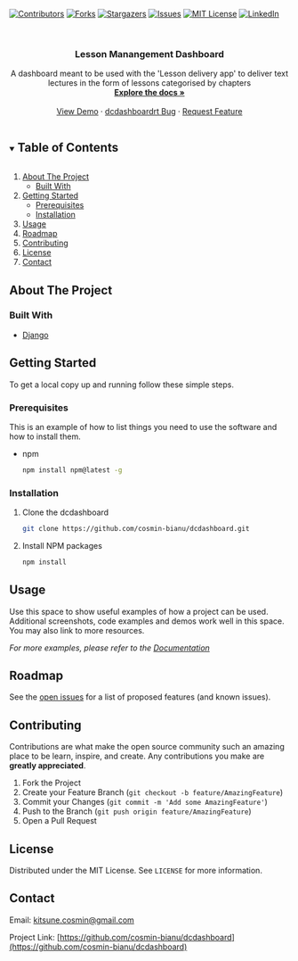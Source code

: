 <!-- PROJECT SHIELDS -->
<!--
*** I'm using markdown "reference style" links for readability.
*** Reference links are enclosed in brackets [ ] instead of parentheses ( ).
*** See the bottom of this document for the declaration of the reference variables
*** for contributors-url, forks-url, etc. This is an optional, concise syntax you may use.
*** https://www.markdownguide.org/basic-syntax/#reference-style-links
-->
[![Contributors][contributors-shield]][contributors-url]
[![Forks][forks-shield]][forks-url]
[![Stargazers][stars-shield]][stars-url]
[![Issues][issues-shield]][issues-url]
[![MIT License][license-shield]][license-url]
[![LinkedIn][linkedin-shield]][linkedin-url]



<!-- PROJECT LOGO -->
<br />
<p align="center">
  <h3 align="center">Lesson Manangement Dashboard</h3>

  <p align="center">
    A dashboard meant to be used with the 'Lesson delivery app' to deliver text lectures in the form of lessons categorised by chapters 
    <br />
    <a href="https://github.com/cosmin-bianu/dcdashboard"><strong>Explore the docs »</strong></a>
    <br />
    <br />
    <a href="https://github.com/cosmin-bianu/dcdashboard">View Demo</a>
    ·
    <a href="https://github.com/cosmin-bianu/dcdashboard/issues">dcdashboardrt Bug</a>
    ·
    <a href="https://github.com/cosmin-bianu/dcdashboard/issues">Request Feature</a>
  </p>
</p>



<!-- TABLE OF CONTENTS -->
<details open="open">
  <summary><h2 style="display: inline-block">Table of Contents</h2></summary>
  <ol>
    <li>
      <a href="#about-the-project">About The Project</a>
      <ul>
        <li><a href="#built-with">Built With</a></li>
      </ul>
    </li>
    <li>
      <a href="#getting-started">Getting Started</a>
      <ul>
        <li><a href="#prerequisites">Prerequisites</a></li>
        <li><a href="#installation">Installation</a></li>
      </ul>
    </li>
    <li><a href="#usage">Usage</a></li>
    <li><a href="#roadmap">Roadmap</a></li>
    <li><a href="#contributing">Contributing</a></li>
    <li><a href="#license">License</a></li>
    <li><a href="#contact">Contact</a></li>
  </ol>
</details>



<!-- ABOUT THE PROJECT -->
## About The Project

### Built With

* [Django](https://www.djangoproject.com/)

<!-- GETTING STARTED -->
## Getting Started

To get a local copy up and running follow these simple steps.

### Prerequisites

This is an example of how to list things you need to use the software and how to install them.
* npm
  ```sh
  npm install npm@latest -g
  ```

### Installation

1. Clone the dcdashboard
   ```sh
   git clone https://github.com/cosmin-bianu/dcdashboard.git
   ```
2. Install NPM packages
   ```sh
   npm install
   ```



<!-- USAGE EXAMPLES -->
## Usage

Use this space to show useful examples of how a project can be used. Additional screenshots, code examples and demos work well in this space. You may also link to more resources.

_For more examples, please refer to the [Documentation](https://example.com)_



<!-- ROADMAP -->
## Roadmap

See the [open issues](https://github.com/cosmin-bianu/dcdashboard/issues) for a list of proposed features (and known issues).



<!-- CONTRIBUTING -->
## Contributing

Contributions are what make the open source community such an amazing place to be learn, inspire, and create. Any contributions you make are **greatly appreciated**.

1. Fork the Project
2. Create your Feature Branch (`git checkout -b feature/AmazingFeature`)
3. Commit your Changes (`git commit -m 'Add some AmazingFeature'`)
4. Push to the Branch (`git push origin feature/AmazingFeature`)
5. Open a Pull Request



<!-- LICENSE -->
## License

Distributed under the MIT License. See `LICENSE` for more information.



<!-- CONTACT -->
## Contact

Email: kitsune.cosmin@gmail.com

Project Link: [https://github.com/cosmin-bianu/dcdashboard](https://github.com/cosmin-bianu/dcdashboard)


<!-- MARKDOWN LINKS & IMAGES -->
<!-- https://www.markdownguide.org/basic-syntax/#reference-style-links -->
[contributors-shield]: https://img.shields.io/github/contributors/cosmin-bianu/dcdashboard.svg?style=for-the-badge
[contributors-url]: https://github.com/cosmin-bianu/dcdashboard/graphs/contributors
[forks-shield]: https://img.shields.io/github/forks/cosmin-bianu/dcdashboard.svg?style=for-the-badge
[forks-url]: https://github.com/cosmin-bianu/dcdashboard/network/members
[stars-shield]: https://img.shields.io/github/stars/cosmin-bianu/dcdashboard.svg?style=for-the-badge
[stars-url]: https://github.com/cosmin-bianu/dcdashboard/stargazers
[issues-shield]: https://img.shields.io/github/issues/cosmin-bianu/dcdashboard.svg?style=for-the-badge
[issues-url]: https://github.com/cosmin-bianu/dcdashboard/issues
[license-shield]: https://img.shields.io/github/license/cosmin-bianu/dcdashboard.svg?style=for-the-badge
[license-url]: https://github.com/cosmin-bianu/dcdashboard/blob/master/LICENSE.txt
[linkedin-shield]: https://img.shields.io/badge/-LinkedIn-black.svg?style=for-the-badge&logo=linkedin&colorB=555
[linkedin-url]: https://linkedin.com/in/cosmin-bianu

